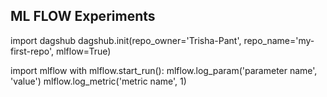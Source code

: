 ## ML FLOW Experiments

import dagshub
dagshub.init(repo_owner='Trisha-Pant', repo_name='my-first-repo', mlflow=True)

import mlflow
with mlflow.start_run():
  mlflow.log_param('parameter name', 'value')
  mlflow.log_metric('metric name', 1)